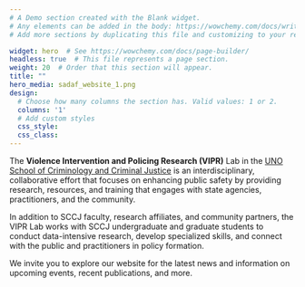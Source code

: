 ```yaml
---
# A Demo section created with the Blank widget.
# Any elements can be added in the body: https://wowchemy.com/docs/writing-markdown-latex/
# Add more sections by duplicating this file and customizing to your requirements.

widget: hero  # See https://wowchemy.com/docs/page-builder/
headless: true  # This file represents a page section.
weight: 20  # Order that this section will appear.
title: ""
hero_media: sadaf_website_1.png
design:
  # Choose how many columns the section has. Valid values: 1 or 2.
  columns: '1'
  # Add custom styles
  css_style:
  css_class:
---
```


The **Violence Intervention and Policing Research (VIPR)** Lab in the [UNO School of Criminology and Criminal Justice](https://www.unomaha.edu/college-of-public-affairs-and-community-service/criminology-and-criminal-justice/index.php) is an interdisciplinary, collaborative effort that focuses on enhancing public safety by providing research, resources, and training that engages with state agencies, practitioners, and the community. 

In addition to SCCJ faculty, research affiliates, and community partners, the VIPR Lab works with SCCJ undergraduate and graduate students to conduct data-intensive research, develop specialized skills, and connect with the public and practitioners in policy formation. 

We invite you to explore our website for the latest news and information on upcoming events, recent publications, and more.
